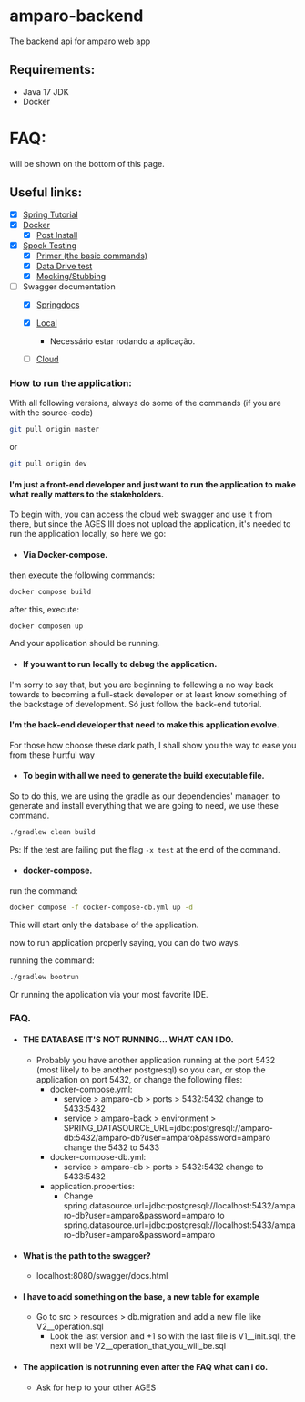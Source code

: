 # amparo-backend

The backend api for amparo web app

## Requirements:
- Java 17 JDK
- Docker

# FAQ:
will be shown on the bottom of this page.

## Useful links:

- [x] [Spring Tutorial](https://spring.io/guides/gs/spring-boot/)
- [x] [Docker](https://docs.docker.com/)
  - [x] [Post Install](https://docs.docker.com/engine/install/linux-postinstall/)
- [x] [Spock Testing](https://spockframework.org/spock/docs/2.3/index.html)
  - [x] [Primer (the basic commands)](https://spockframework.org/spock/docs/2.3/spock_primer.html)
  - [x] [Data Drive test](https://spockframework.org/spock/docs/2.3/data_driven_testing.html)
  - [x] [Mocking/Stubbing](https://spockframework.org/spock/docs/2.3/interaction_based_testing.html)
- [ ] Swagger documentation
  - [x] [Springdocs](https://springdoc.org/)
  - [x] [Local](http://localhost:8080/swagger/docs.html)
    - Necessário estar rodando a aplicação.
  - [ ] [Cloud](#useful-links)


### How to run the application:
With all following versions, always do some of the commands (if you are with the source-code)
```bash
git pull origin master
```
or
```bash
git pull origin dev
```

#### I'm just a front-end developer and just want to run the application to make what really matters to the stakeholders. 
 To begin with, you can access the cloud web swagger and use it from there, but since the AGES III does not upload the
 application, it's needed to run the application locally, so here we go:
 
- #### Via Docker-compose.
then execute the following commands:
```bash
docker compose build
```
after this, execute:
```bash
docker composen up 
```
And your application should be running.

- #### If you want to run locally to debug the application.  
I'm sorry to say that, but you are beginning to following a no way back towards to becoming
a full-stack developer or at least know something of the backstage of development.
Só just follow the back-end tutorial.

#### I'm the back-end developer that need to make this application evolve.

For those how choose these dark path, I shall show you the way to ease you from these hurtful way

- #### To begin with all we need to generate the build executable file.
So to do this, we are using the gradle as our dependencies' manager.
to generate and install everything that we are going to need, we use these command.
```bash
./gradlew clean build
```
Ps: If the test are failing put the flag ```-x test``` at the end of the command.
- #### docker-compose.

run the command:
```bash
docker compose -f docker-compose-db.yml up -d
```
This will start only the database of the application.

now to run application properly saying, you can do two ways.

running the command:
```bash
./gradlew bootrun
```
Or running the application via your most favorite IDE.



### FAQ.
- #### THE DATABASE IT'S NOT RUNNING... WHAT CAN I DO.
  - Probably you have another application running at the port 5432 (most likely to be another postgresql)
  so you can, or stop the application on port 5432, or change the following files:
    - docker-compose.yml:
      - service > amparo-db > ports > 5432:5432 change to 5433:5432
      - service > amparo-back > environment > SPRING_DATASOURCE_URL=jdbc:postgresql://amparo-db:5432/amparo-db?user=amparo&password=amparo change the 5432 to 5433
    - docker-compose-db.yml:
      - service > amparo-db > ports > 5432:5432 change to 5433:5432
    - application.properties:
      - Change spring.datasource.url=jdbc:postgresql://localhost:5432/amparo-db?user=amparo&password=amparo to spring.datasource.url=jdbc:postgresql://localhost:5433/amparo-db?user=amparo&password=amparo
- #### What is the path to the swagger?
  - localhost:8080/swagger/docs.html
- #### I have to add something on the base, a new table for example
  - Go to src > resources > db.migration and add a new file like V2__operation.sql
    - Look the last version and +1 so with the last file is V1__init.sql, the next will be V2__operation_that_you_will_be.sql
- #### The application is not running even after the FAQ what can i do.
  - Ask for help to your other AGES